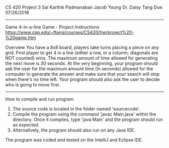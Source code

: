CS 420 Project 3
Sai Karthik Padmanaban
Jacob Young
Dr. Daisy Tang
Due: 07/26/2018

----
Game 4-in-a-line Game - Project Instructions
https://www.cpp.edu/~ftang/courses/CS420/hw/project%20-%20game.htm

Overview
You have a 8x8 board, players take turns placing a piece on any grid. First player to get 4 in a line (either a row, or a column; diagonals are NOT counted) wins. The maximum amount of time allowed for generating the next move is 30 seconds. At the very beginning, your program should ask the user for the maximum amount time (in seconds) allowed for the computer to generate the answer and make sure that your search will stop when there's no time left. Your program should also ask the user to decide who is going to move first.


----
How to compile and run program
1. The source code is located in the folder named 'sourcecode'. 
2. Compile the program using the command 'javac Main.java' within the directory. Once it compiles, type 'java Main' and the program should run as expected.
3. Alternatively, the program should also run on any Java IDE. 


The program was coded and tested on the IntelliJ and Eclipse IDE.

